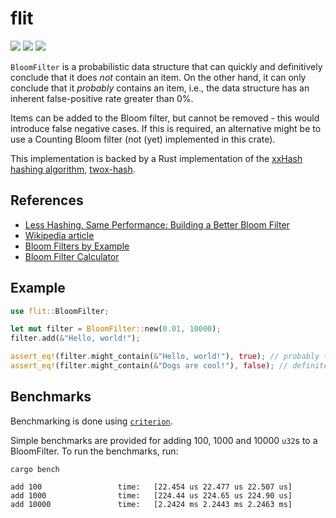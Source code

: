 # flit

[![](http://meritbadge.herokuapp.com/flit)](https://crates.io/crates/flit)
[![](https://img.shields.io/badge/docs-flit%20v0.1.2-green.svg)](https://docs.rs/flit/0.1.2/flit/)
![](https://github.com/tverghis/flit/workflows/Rust/badge.svg?branch=master)

`BloomFilter` is a probabilistic data structure that can quickly and definitively conclude that it does
*not* contain an item. On the other hand, it can only conclude that it *probably* contains an
item, i.e., the data structure has an inherent false-positive rate greater than 0%.

Items can be added to the Bloom filter, but cannot be removed - this would introduce false
negative cases. If this is required, an alternative might be to use a Counting Bloom filter
(not (yet) implemented in this crate).

This implementation is backed by a Rust implementation of the [xxHash hashing algorithm](https://github.com/Cyan4973/xxHash), [twox-hash](https://crates.io/crates/twox-hash).

## References
- [Less Hashing, Same Performance: Building a Better Bloom Filter](https://www.eecs.harvard.edu/~michaelm/postscripts/rsa2008.pdf)
- [Wikipedia article](https://en.wikipedia.org/wiki/Bloom_filter)
- [Bloom Filters by Example](https://llimllib.github.io/bloomfilter-tutorial/)
- [Bloom Filter Calculator](https://hur.st/bloomfilter/)
 
## Example
```rust
use flit::BloomFilter;

let mut filter = BloomFilter::new(0.01, 10000);
filter.add(&"Hello, world!");

assert_eq!(filter.might_contain(&"Hello, world!"), true); // probably true
assert_eq!(filter.might_contain(&"Dogs are cool!"), false); // definitely false!
```

## Benchmarks

Benchmarking is done using [`criterion`](https://crates.io/crates/criterion).

Simple benchmarks are provided for adding 100, 1000 and 10000 `u32`s to a BloomFilter. To run the benchmarks, run:
```
cargo bench

add 100                 time:   [22.454 us 22.477 us 22.507 us]
add 1000                time:   [224.44 us 224.65 us 224.90 us]
add 10000               time:   [2.2424 ms 2.2443 ms 2.2463 ms]
```
